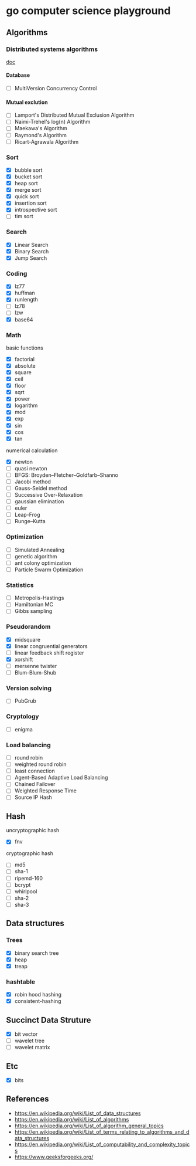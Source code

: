 # go computer science playground

## Algorithms
### Distributed systems algorithms

[doc](./pkg/distributed)

#### Database

- [ ] MultiVersion Concurrency Control

#### Mutual exclution
- [ ] Lamport's Distributed Mutual Exclusion Algorithm
- [ ] Naimi-Trehel's log(n) Algorithm
- [ ] Maekawa's Algorithm
- [ ] Raymond's Algorithm
- [ ] Ricart-Agrawala Algorithm

### Sort
- [x] bubble sort
- [x] bucket sort
- [x] heap sort
- [x] merge sort
- [x] quick sort
- [x] insertion sort
- [x] introspective sort
- [ ] tim sort

### Search
- [x] Linear Search
- [x] Binary Search
- [x] Jump Search

### Coding
- [x] lz77
- [x] huffman
- [x] runlength
- [ ] lz78
- [ ] lzw
- [x] base64

### Math

basic functions
- [x] factorial
- [x] absolute
- [x] square
- [x] ceil
- [x] floor
- [x] sqrt
- [x] power
- [x] logarithm
- [x] mod
- [x] exp
- [x] sin
- [x] cos
- [x] tan

numerical calculation
- [x] newton
- [ ] quasi newton
- [ ] BFGS: Broyden–Fletcher–Goldfarb–Shanno
- [ ] Jacobi method
- [ ] Gauss-Seidel method
- [ ] Successive Over-Relaxation
- [ ] gaussian elimination
- [ ] euler
- [ ] Leap-Frog
- [ ] Runge–Kutta

### Optimization
- [ ] Simulated Annealing
- [ ] genetic algorithm
- [ ] ant colony optimization
- [ ] Particle Swarm Optimization

### Statistics
- [ ] Metropolis-Hastings
- [ ] Hamiltonian MC
- [ ] Gibbs sampling

### Pseudorandom
- [x] midsquare
- [x] linear congruential generators
- [ ] linear feedback shift register
- [x] xorshift
- [ ] mersenne twister
- [ ] Blum-Blum-Shub

### Version solving
- [ ] PubGrub

### Cryptology
- [ ] enigma

### Load balancing
- [ ] round robin
- [ ] weighted round robin
- [ ] least connection
- [ ] Agent-Based Adaptive Load Balancing
- [ ] Chained Failover
- [ ] Weighted Response Time
- [ ] Source IP Hash

## Hash

uncryptographic hash
- [x] fnv

cryptographic hash
- [ ] md5
- [ ] sha-1
- [ ] ripemd-160
- [ ] bcrypt
- [ ] whirlpool
- [ ] sha-2
- [ ] sha-3

## Data structures

### Trees
- [x] binary search tree
- [x] heap
- [x] treap

### hashtable
- [x] robin hood hashing
- [x] consistent-hashing

## Succinct Data Struture
- [x] bit vector
- [ ] wavelet tree
- [ ] wavelet matrix 

## Etc
- [x] bits

## References
- https://en.wikipedia.org/wiki/List_of_data_structures
- https://en.wikipedia.org/wiki/List_of_algorithms
- https://en.wikipedia.org/wiki/List_of_algorithm_general_topics
- https://en.wikipedia.org/wiki/List_of_terms_relating_to_algorithms_and_data_structures
- https://en.wikipedia.org/wiki/List_of_computability_and_complexity_topics
- https://www.geeksforgeeks.org/
